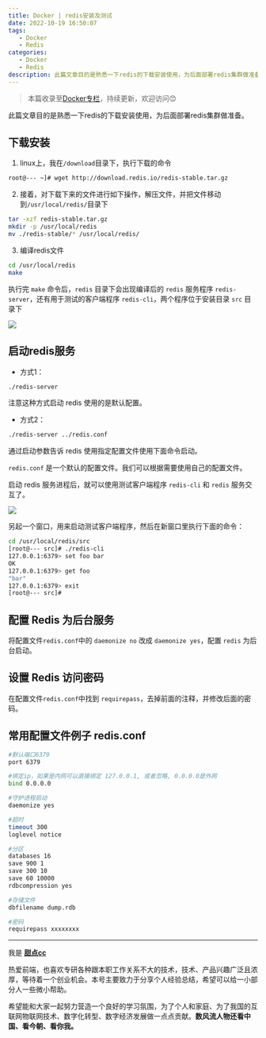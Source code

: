 ```yaml
---
title: Docker | redis安装及测试
date: 2022-10-19 16:50:07
tags:
   - Docker
   - Redis
categories:
   - Docker
   - Redis
description: 此篇文章目的是熟悉一下redis的下载安装使用，为后面部署redis集群做准备。
---
```


> 本篇收录至[Docker专栏](https://blog.i-xiao.space/categories/Docker/)，持续更新，欢迎访问😊

此篇文章目的是熟悉一下redis的下载安装使用，为后面部署redis集群做准备。

## 下载安装

1. linux上，我在`/download`目录下，执行下载的命令

```bash
root@--- ~]# wget http://download.redis.io/redis-stable.tar.gz
```

2. 接着，对下载下来的文件进行如下操作，解压文件，并把文件移动到`/usr/local/redis/`目录下

```bash
tar -xzf redis-stable.tar.gz
mkdir -p /usr/local/redis
mv ./redis-stable/* /usr/local/redis/
```

3. 编译redis文件

```bash
cd /usr/local/redis
make
```

执行完 `make` 命令后，`redis` 目录下会出现编译后的 `redis` 服务程序 `redis-server`，还有用于测试的客户端程序 `redis-cli`，两个程序位于安装目录 `src` 目录下

![](https://pic1.imgdb.cn/item/634fbb2316f2c2beb15877d5.jpg)

## 启动redis服务

- 方式1：

```bash
./redis-server
```

注意这种方式启动 redis 使用的是默认配置。

- 方式2：

```bash
./redis-server ../redis.conf
```

通过启动参数告诉 redis 使用指定配置文件使用下面命令启动。

`redis.conf` 是一个默认的配置文件。我们可以根据需要使用自己的配置文件。

启动 redis 服务进程后，就可以使用测试客户端程序 `redis-cli` 和 `redis` 服务交互了。

![](https://pic1.imgdb.cn/item/634fbb4116f2c2beb1589e01.jpg)

另起一个窗口，用来启动测试客户端程序，然后在新窗口里执行下面的命令：

```bash
cd /usr/local/redis/src
[root@--- src]# ./redis-cli
127.0.0.1:6379> set foo bar
OK
127.0.0.1:6379> get foo
"bar"
127.0.0.1:6379> exit
[root@--- src]#
```

## 配置 Redis 为后台服务

将配置文件`redis.conf`中的 `daemonize no` 改成 `daemonize yes`，配置 `redis` 为后台启动。

## 设置 Redis 访问密码

在配置文件`redis.conf`中找到 `requirepass`，去掉前面的注释，并修改后面的密码。

## 常用配置文件例子 redis.conf

```bash
#默认端口6379
port 6379

#绑定ip，如果是内网可以直接绑定 127.0.0.1, 或者忽略, 0.0.0.0是外网
bind 0.0.0.0

#守护进程启动
daemonize yes

#超时
timeout 300
loglevel notice

#分区
databases 16
save 900 1
save 300 10
save 60 10000
rdbcompression yes

#存储文件
dbfilename dump.rdb

#密码
requirepass xxxxxxxx
```

---

我是 [**甜点cc**](https://blog.i-xiao.space/)

热爱前端，也喜欢专研各种跟本职工作关系不大的技术，技术、产品兴趣广泛且浓厚，等待着一个创业机会。本号主要致力于分享个人经验总结，希望可以给一小部分人一些微小帮助。

希望能和大家一起努力营造一个良好的学习氛围，为了个人和家庭、为了我国的互联网物联网技术、数字化转型、数字经济发展做一点点贡献。**数风流人物还看中国、看今朝、看你我。**